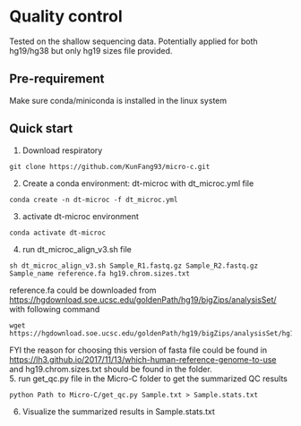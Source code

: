 # Quality control
Tested on the shallow sequencing data. Potentially applied for both hg19/hg38 but only hg19 sizes file provided. 

## Pre-requirement
Make sure conda/miniconda is installed in the linux system

## Quick start
1. Download respiratory
```
git clone https://github.com/KunFang93/micro-c.git
```
2. Create a conda environment: dt-microc with dt_microc.yml file 
```
conda create -n dt-microc -f dt_microc.yml
```
3. activate dt-microc environment
```
conda activate dt-microc
```
4. run dt_microc_align_v3.sh file
```
sh dt_microc_align_v3.sh Sample_R1.fastq.gz Sample_R2.fastq.gz Sample_name reference.fa hg19.chrom.sizes.txt
```
reference.fa could be downloaded from https://hgdownload.soe.ucsc.edu/goldenPath/hg19/bigZips/analysisSet/ with following command
```
wget https://hgdownload.soe.ucsc.edu/goldenPath/hg19/bigZips/analysisSet/hg19.p13.plusMT.no_alt_analysis_set.fa.gz
```
FYI the reason for choosing this version of fasta file could be found in https://lh3.github.io/2017/11/13/which-human-reference-genome-to-use
and hg19.chrom.sizes.txt should be found in the folder.  
5. run get_qc.py file in the Micro-C folder to get the summarized QC results
```
python Path to Micro-C/get_qc.py Sample.txt > Sample.stats.txt
```
6. Visualize the summarized results in Sample.stats.txt
